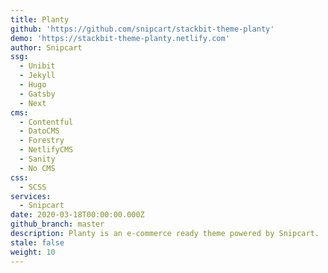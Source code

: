 ```yaml
---
title: Planty
github: 'https://github.com/snipcart/stackbit-theme-planty'
demo: 'https://stackbit-theme-planty.netlify.com'
author: Snipcart
ssg:
  - Unibit
  - Jekyll
  - Hugo
  - Gatsby
  - Next
cms:
  - Contentful
  - DatoCMS
  - Forestry
  - NetlifyCMS
  - Sanity
  - No CMS
css:
  - SCSS
services:
  - Snipcart
date: 2020-03-18T00:00:00.000Z
github_branch: master
description: Planty is an e-commerce ready theme powered by Snipcart.
stale: false
weight: 10
---
```

